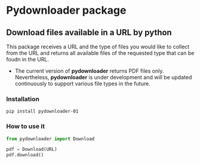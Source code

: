 # Pydownloader package
## Download files available in a URL by python
This package receives a URL and the type of files you would like to collect from the URL and returns all available files of the requested type that can be foudn in the URL.
+ The current version of __pydownloader__ returns PDF files only. Nevertheless, __pydownloader__ is under development and will be updated continuously to support various file types in the future.

### Installation
```buildoutcfg
pip install pydownloader-01
```
### How to use it
```Python
from pydownloader import Download

pdf = Download(URL)
pdf.download()
```